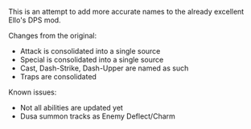 This is an attempt to add more accurate names to the already excellent Ello's DPS mod.

Changes from the original:
- Attack is consolidated into a single source
- Special is consolidated into a single source
- Cast, Dash-Strike, Dash-Upper are named as such
- Traps are consolidated

Known issues:
- Not all abilities are updated yet
- Dusa summon tracks as Enemy Deflect/Charm
